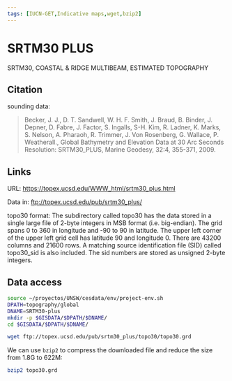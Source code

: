 ```yaml
---
tags: [IUCN-GET,Indicative maps,wget,bzip2]
---
```

# SRTM30 PLUS

SRTM30, COASTAL & RIDGE MULTIBEAM, ESTIMATED TOPOGRAPHY

## Citation

sounding data:
> Becker, J. J., D. T. Sandwell, W. H. F. Smith, J. Braud, B. Binder, J. Depner, D. Fabre, J. Factor, S. Ingalls, S-H. Kim, R. Ladner, K. Marks, S. Nelson, A. Pharaoh, R. Trimmer, J. Von Rosenberg, G. Wallace, P. Weatherall., Global Bathymetry and Elevation Data at 30 Arc Seconds Resolution: SRTM30_PLUS, Marine Geodesy, 32:4, 355-371, 2009.

## Links

URL: https://topex.ucsd.edu/WWW_html/srtm30_plus.html

Data in: ftp://topex.ucsd.edu/pub/srtm30_plus/

 topo30 format:  The  subdirectory called topo30 has the data stored in a single large file of 2-byte integers in MSB format (i.e. big-endian).  The grid spans 0 to 360 in longitude and -90 to 90 in latitude. The upper left corner of the upper left grid cell has latitude 90 and longitude 0.  There are 43200 columns and 21600 rows. A matching source identification file (SID) called topo30_sid is also included.  The sid numbers are stored as unsigned  2-byte integers.

## Data access

```sh
source ~/proyectos/UNSW/cesdata/env/project-env.sh
DPATH=topography/global
DNAME=SRTM30-plus
mkdir -p $GISDATA/$DPATH/$DNAME/
cd $GISDATA/$DPATH/$DNAME/

wget ftp://topex.ucsd.edu/pub/srtm30_plus/topo30/topo30.grd
```

We can use `bzip2` to compress the downloaded file and reduce the size from 1.8G to 622M:
```sh
bzip2 topo30.grd

```
